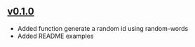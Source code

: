 ## [v0.1.0]

* Added function generate a random id using random-words
* Added README examples

[v0.1.0]: https://github.com/lamoreauxaj/unique-word-id
